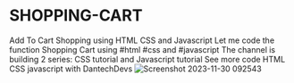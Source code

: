 # SHOPPING-CART
Add To Cart Shopping using HTML CSS and Javascript 
Let me code the function Shopping Cart using  #html #css and #javascript
The channel is building 2 series: CSS tutorial and Javascript tutorial
See more code HTML CSS javascript with DantechDevs 
![Screenshot 2023-11-30 092543](https://github.com/Dantechdevs/SHOPPING-CART/assets/56880881/5f88f95a-d593-46ca-aa3a-9c781927088a)
